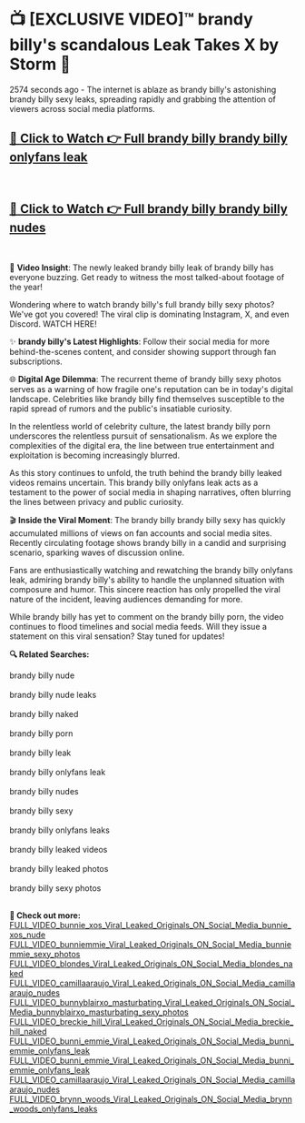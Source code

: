 # 📺 [EXCLUSIVE VIDEO]™ brandy billy's scandalous Leak Takes X by Storm 🚀

2574 seconds ago - The internet is ablaze as brandy billy's astonishing brandy billy sexy leaks, spreading rapidly and grabbing the attention of viewers across social media platforms.

<h2><a href="https://github-6l9.pages.dev/link1">🔗 Click to Watch 👉 Full brandy billy brandy billy onlyfans leak</a></h2><br>
<h2><a href="https://github-6l9.pages.dev/link2">🔗 Click to Watch 👉 Full brandy billy brandy billy nudes</a></h2><br>

🎥 **Video Insight**: The newly leaked brandy billy leak of brandy billy has everyone buzzing. Get ready to witness the most talked-about footage of the year!

Wondering where to watch brandy billy's full brandy billy sexy photos? We've got you covered! The viral clip is dominating Instagram, X, and even Discord. WATCH HERE!

✨ **brandy billy's Latest Highlights**: Follow their social media for more behind-the-scenes content, and consider showing support through fan subscriptions.

🌐 **Digital Age Dilemma**: The recurrent theme of brandy billy sexy photos serves as a warning of how fragile one's reputation can be in today's digital landscape. Celebrities like brandy billy find themselves susceptible to the rapid spread of rumors and the public's insatiable curiosity.

In the relentless world of celebrity culture, the latest brandy billy porn underscores the relentless pursuit of sensationalism. As we explore the complexities of the digital era, the line between true entertainment and exploitation is becoming increasingly blurred.

As this story continues to unfold, the truth behind the brandy billy leaked videos remains uncertain. This brandy billy onlyfans leak acts as a testament to the power of social media in shaping narratives, often blurring the lines between privacy and public curiosity.

🎬 **Inside the Viral Moment**: The brandy billy brandy billy sexy has quickly accumulated millions of views on fan accounts and social media sites. Recently circulating footage shows brandy billy in a candid and surprising scenario, sparking waves of discussion online.

Fans are enthusiastically watching and rewatching the brandy billy onlyfans leak, admiring brandy billy's ability to handle the unplanned situation with composure and humor. This sincere reaction has only propelled the viral nature of the incident, leaving audiences demanding for more.

While brandy billy has yet to comment on the brandy billy porn, the video continues to flood timelines and social media feeds. Will they issue a statement on this viral sensation? Stay tuned for updates!

<strong>🔍 Related Searches:</strong>

brandy billy nude
<br><br>
brandy billy nude leaks
<br><br>
brandy billy naked
<br><br>
brandy billy porn
<br><br>
brandy billy leak
<br><br>
brandy billy onlyfans leak
<br><br>
brandy billy nudes
<br><br>
brandy billy sexy
<br><br>
brandy billy onlyfans leaks
<br><br>
brandy billy leaked videos
<br><br>
brandy billy leaked photos
<br><br>
brandy billy sexy photos
<br><br>



<strong>🔗 Check out more:</strong><br>
<a href="./FULL_VIDEO_bunnie_xos_Viral_Leaked_Originals_ON_Social_Media_bunnie_xos_nude.md">FULL_VIDEO_bunnie_xos_Viral_Leaked_Originals_ON_Social_Media_bunnie_xos_nude</a><br>
<a href="./FULL_VIDEO_bunniemmie_Viral_Leaked_Originals_ON_Social_Media_bunniemmie_sexy_photos.md">FULL_VIDEO_bunniemmie_Viral_Leaked_Originals_ON_Social_Media_bunniemmie_sexy_photos</a><br>
<a href="./FULL_VIDEO_blondes_Viral_Leaked_Originals_ON_Social_Media_blondes_naked.md">FULL_VIDEO_blondes_Viral_Leaked_Originals_ON_Social_Media_blondes_naked</a><br>
<a href="./FULL_VIDEO_camillaaraujo_Viral_Leaked_Originals_ON_Social_Media_camillaaraujo_nudes.md">FULL_VIDEO_camillaaraujo_Viral_Leaked_Originals_ON_Social_Media_camillaaraujo_nudes</a><br>
<a href="./FULL_VIDEO_bunnyblairxo_masturbating_Viral_Leaked_Originals_ON_Social_Media_bunnyblairxo_masturbating_sexy_photos.md">FULL_VIDEO_bunnyblairxo_masturbating_Viral_Leaked_Originals_ON_Social_Media_bunnyblairxo_masturbating_sexy_photos</a><br>
<a href="./FULL_VIDEO_breckie_hill_Viral_Leaked_Originals_ON_Social_Media_breckie_hill_naked.md">FULL_VIDEO_breckie_hill_Viral_Leaked_Originals_ON_Social_Media_breckie_hill_naked</a><br>
<a href="./FULL_VIDEO_bunni_emmie_Viral_Leaked_Originals_ON_Social_Media_bunni_emmie_onlyfans_leak.md">FULL_VIDEO_bunni_emmie_Viral_Leaked_Originals_ON_Social_Media_bunni_emmie_onlyfans_leak</a><br>
<a href="./FULL_VIDEO_bunni_emmie_Viral_Leaked_Originals_ON_Social_Media_bunni_emmie_onlyfans_leak.md">FULL_VIDEO_bunni_emmie_Viral_Leaked_Originals_ON_Social_Media_bunni_emmie_onlyfans_leak</a><br>
<a href="./FULL_VIDEO_camillaaraujo_Viral_Leaked_Originals_ON_Social_Media_camillaaraujo_nudes.md">FULL_VIDEO_camillaaraujo_Viral_Leaked_Originals_ON_Social_Media_camillaaraujo_nudes</a><br>
<a href="./FULL_VIDEO_brynn_woods_Viral_Leaked_Originals_ON_Social_Media_brynn_woods_onlyfans_leaks.md">FULL_VIDEO_brynn_woods_Viral_Leaked_Originals_ON_Social_Media_brynn_woods_onlyfans_leaks</a><br>
